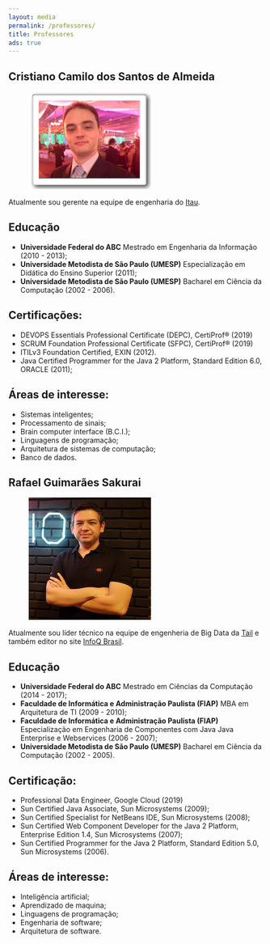 ```yaml
---
layout: media
permalink: /professores/
title: Professores
ads: true
---
```


<h2>Cristiano Camilo dos Santos de Almeida</h2>
<figure class="third">
	<img src="/images/cristianocamilo.png">
</figure>

Atualmente sou gerente na equipe de engenharia do <a href="https://www.itau.com.br/">Itau</a>.

## Educação
* **Universidade Federal do ABC** Mestrado em Engenharia da Informação (2010 - 2013);
* **Universidade Metodista de São Paulo (UMESP)** Especialização em Didática do Ensino Superior (2011);
* **Universidade Metodista de São Paulo (UMESP)** Bacharel em Ciência da Computação (2002 - 2006).

## Certificações:
* DEVOPS Essentials Professional Certificate (DEPC), CertiProf® (2019)
* SCRUM Foundation Professional Certificate (SFPC), CertiProf® (2019)
* ITILv3 Foundation Certified, EXIN (2012).
* Java Certified Programmer for the Java 2 Platform, Standard Edition 6.0, ORACLE (2011);

## Áreas de interesse:
* Sistemas inteligentes;
* Processamento de sinais;
* Brain computer interface (B.C.I.);
* Linguagens de programação;
* Arquitetura de sistemas de computação;
* Banco de dados.


<h2>Rafael Guimarães Sakurai</h2>

<figure class="third">
	<img src="/images/rafaelsakurai.png">
</figure>

Atualmente sou líder técnico na equipe de engenheria de Big Data da <a href="https://www.tail.digital/">Tail</a> e também editor no site <a href="http://www.infoq.com/br">InfoQ Brasil</a>.

## Educação
* **Universidade Federal do ABC** Mestrado em Ciências da Computação (2014 - 2017);
* **Faculdade de Informática e Administração Paulista (FIAP)** MBA em Arquitetura de TI (2009 - 2010);
* **Faculdade de Informática e Administração Paulista (FIAP)** Especialização em Engenharia de Componentes com Java Java Enterprise e Webservices (2006 - 2007);
* **Universidade Metodista de São Paulo (UMESP)** Bacharel em Ciência da Computação (2002 - 2005).

## Certificação:
* Professional Data Engineer, Google Cloud (2019)
* Sun Certified Java Associate, Sun Microsystems (2009);
* Sun Certified Specialist for NetBeans IDE, Sun Microsystems (2008);
* Sun Certified Web Component Developer for the Java 2 Platform, Enterprise Edition 1.4, Sun Microsystems (2007);
* Sun Certified Programmer for the Java 2 Platform, Standard Edition 5.0, Sun Microsystems (2006).

## Áreas de interesse:
* Inteligência artificial;
* Aprendizado de maquina;
* Linguagens de programação;
* Engenharia de software;
* Arquitetura de software.
